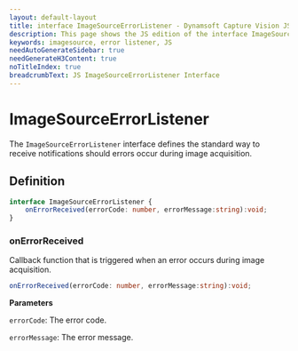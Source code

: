 ```yaml
---
layout: default-layout
title: interface ImageSourceErrorListener - Dynamsoft Capture Vision JS Edition API Reference
description: This page shows the JS edition of the interface ImageSourceErrorListener in Core Module.
keywords: imagesource, error listener, JS
needAutoGenerateSidebar: true
needGenerateH3Content: true
noTitleIndex: true
breadcrumbText: JS ImageSourceErrorListener Interface
---
```


# ImageSourceErrorListener

The `ImageSourceErrorListener` interface defines the standard way to receive notifications should errors occur during image acquisition.

## Definition

```typescript
interface ImageSourceErrorListener {
    onErrorReceived(errorCode: number, errorMessage:string):void;
} 
```

### onErrorReceived

Callback function that is triggered when an error occurs during image acquisition.

```typescript
onErrorReceived(errorCode: number, errorMessage:string):void;
```

**Parameters**

`errorCode`: The error code.

`errorMessage`: The error message.

